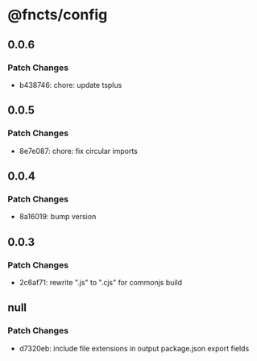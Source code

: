 # @fncts/config

## 0.0.6

### Patch Changes

- b438746: chore: update tsplus

## 0.0.5

### Patch Changes

- 8e7e087: chore: fix circular imports

## 0.0.4

### Patch Changes

- 8a16019: bump version

## 0.0.3

### Patch Changes

- 2c6af71: rewrite ".js" to ".cjs" for commonjs build

## null

### Patch Changes

- d7320eb: include file extensions in output package.json export fields
